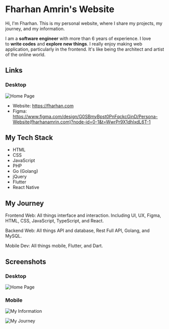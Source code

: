 # Fharhan Amrin's Website

Hi, I'm Fharhan. This is my personal website, where I share my projects, my journey, and my information.

I am a **software engineer** with more than 6 years of experience. I love to **write codes** and **explore new things**. I really enjoy making web application, particularly in the frontend. It's like being the architect and artist of the online world.

## Links

### Desktop

![Home Page](images/website.png)

- Website: https://fharhan.com
- Figma: https://www.figma.com/design/G0SBmyBpst0PnFqckcGinD/Persona-Website(fharhanamrin.com)?node-id=0-1&t=WwrPr9X1dhlxdL6T-1

## My Tech Stack

- HTML
- CSS
- JavaScript
- PHP
- Go (Golang)
- jQuery
- Flutter
- React Native

## My Journey

Frontend Web: All things interface and interaction. Including UI, UX, Figma, HTML, CSS, JavaScript, TypeScript, and React.

Backend Web: All things API and database, Rest Full API,
Golang, and MySQL.

Mobile Dev: All things mobile, Flutter, and Dart.

## Screenshots

### Desktop

![Home Page](images/website.png)

### Mobile

![My Information](images/myinformation.png)

![My Journey](images/myjourney.png)
